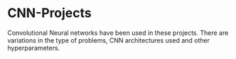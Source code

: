 # CNN-Projects
Convolutional Neural networks have been used in these projects. There are variations in the type of problems, CNN architectures used and other hyperparameters. 
